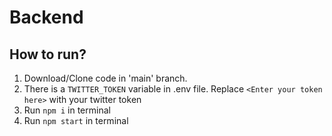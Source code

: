 # Backend

## How to run?

1. Download/Clone code in 'main' branch.
2. There is a `TWITTER_TOKEN` variable in .env file. Replace `<Enter your token here>` with your twitter token
3. Run `npm i` in terminal
4. Run `npm start` in terminal
